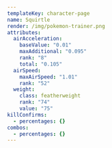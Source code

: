 ```yaml
---
templateKey: character-page
name: Squirtle
render: /img/pokemon-trainer.png
attributes:
  airAcceleration:
    baseValue: "0.01"
    maxAdditional: "0.095"
    rank: "8"
    total: "0.105"
  airSpeed:
    maxAirSpeed: "1.01"
    rank: "52"
  weight:
    class: featherweight
    rank: "74"
    value: "75"
killConfirms:
  - percentages: {}
combos:
  - percentages: {}
---
```


